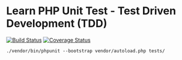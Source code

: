# Learn PHP Unit Test - Test Driven Development (TDD)

[![Build Status](https://travis-ci.org/yohang88/php-test-driven.svg?branch=master)](https://travis-ci.org/yohang88/php-test-driven)
[![Coverage Status](https://coveralls.io/repos/github/yohang88/php-test-driven/badge.svg?branch=master)](https://coveralls.io/github/yohang88/php-test-driven?branch=master)


```
./vendor/bin/phpunit --bootstrap vendor/autoload.php tests/  
```

